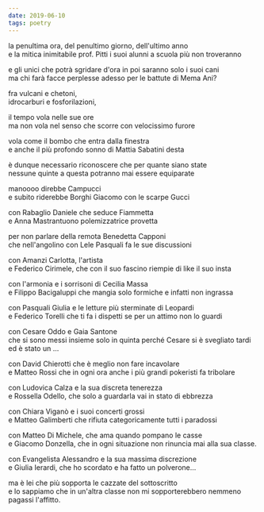 ```yaml
---
date: 2019-06-10
tags: poetry
---
```

la penultima ora, del penultimo giorno, dell'ultimo anno   
e la mitica inimitabile prof. Pitti i suoi alunni a scuola più non troveranno

e gli unici che potrà sgridare d'ora in poi saranno solo i suoi cani   
ma chi farà facce perplesse adesso per le battute di Mema Ani?

fra vulcani e chetoni,   
idrocarburi e fosforilazioni,

il tempo vola nelle sue ore      
ma non vola nel senso che scorre con velocissimo furore

vola come il bombo che entra dalla finestra      
e anche il più profondo sonno di Mattia Sabatini desta

è dunque necessario riconoscere che per quante siano state   
nessune quinte a questa potranno mai essere equiparate

manoooo direbbe Campucci   
e subito riderebbe Borghi Giacomo con le scarpe Gucci

con Rabaglio Daniele che seduce Fiammetta   
e Anna Mastrantuono polemizzatrice provetta

per non parlare della remota Benedetta Capponi   
che nell'angolino con Lele Pasquali fa le sue discussioni

con Amanzi Carlotta, l'artista   
e Federico Cirimele, che con il suo fascino riempie di like il suo insta

con l'armonia e i sorrisoni di Cecilia Massa   
e Filippo Bacigaluppi che mangia solo formiche e infatti non ingrassa

con Pasquali Giulia e le letture più sterminate di Leopardi   
e Federico Torelli che ti fa i dispetti se per un attimo non lo guardi

con Cesare Oddo e Gaia Santone   
che si sono messi insieme solo in quinta perché Cesare si è svegliato tardi ed è stato un ...

con David Chierotti che è meglio non fare incavolare   
e Matteo Rossi che in ogni ora anche i più grandi pokeristi fa tribolare

con Ludovica Calza e la sua discreta tenerezza   
e Rossella Odello, che solo a guardarla vai in stato di ebbrezza

con Chiara Viganò e i suoi concerti grossi   
e Matteo Galimberti che rifiuta categoricamente tutti i paradossi

con Matteo Di Michele, che ama quando pompano le casse   
e Giacomo Donzella, che in ogni situazione non rinuncia mai alla sua classe.

con Evangelista Alessandro e la sua massima discrezione   
e Giulia Ierardi, che ho scordato e ha fatto un polverone...

ma è lei che più sopporta le cazzate del sottoscritto   
e lo sappiamo che in un'altra classe non mi sopporterebbero nemmeno pagassi l'affitto.
